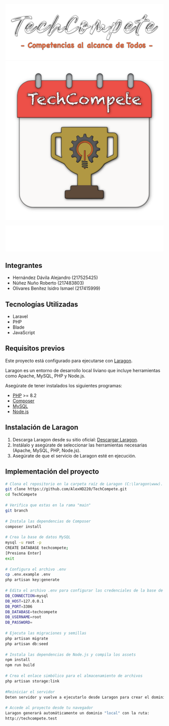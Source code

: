 ![LogoTechCompete](public/dark/img/tsPortada.png)
![LogoTechCompete](public/dark/img/tsLogo.png)


![LogoTechCompete](public/dark/img/logo-cucei-udg.png)

## Integrantes

- Hernández Dávila Alejandro (217525425)
- Núñez Nuño Roberto (217483803)
- Olivares Benítez Isidro Ismael (217415999)

## Tecnologías Utilizadas

- Laravel
- PHP
- Blade
- JavaScript

## Requisitos previos

Este proyecto está configurado para ejecutarse con [Laragon](https://laragon.org/).

Laragon es un entorno de desarrollo local liviano que incluye herramientas como Apache, MySQL, PHP y Node.js.

Asegúrate de tener instalados los siguientes programas:

- [PHP](https://www.php.net/) >= 8.2
- [Composer](https://getcomposer.org/)
- [MySQL](https://www.mysql.com/)
- [Node.js](https://nodejs.org/)

## Instalación de Laragon

1. Descarga Laragon desde su sitio oficial: [Descargar Laragon](https://laragon.org/download/).
2. Instálalo y asegúrate de seleccionar las herramientas necesarias (Apache, MySQL, PHP, Node.js).
3. Asegúrate de que el servicio de Laragon esté en ejecución.

## Implementación del proyecto

```bash
# Clona el repositorio en la carpeta raíz de Laragon (C:\laragon\www).
git clone https://github.com/AlexHD220/TechCompete.git
cd TechCompete

# Verifica que estas en la rama "main"
git branch

# Instala las dependencias de Composer
composer install

# Crea la base de datos MySQL
mysql -u root -p
CREATE DATABASE techcompete;
[Presiona Enter]
exit 

# Configura el archivo .env
cp .env.example .env
php artisan key:generate

# Edita el archivo .env para configurar las credenciales de la base de datos de Laragon:
DB_CONNECTION=mysql
DB_HOST=127.0.0.1
DB_PORT=3306
DB_DATABASE=techcompete
DB_USERNAME=root
DB_PASSWORD=

# Ejecuta las migraciones y semillas
php artisan migrate
php artisan db:seed

# Instala las dependencias de Node.js y compila los assets
npm install
npm run build

# Crea el enlace simbólico para el almacenamiento de archivos
php artisan storage:link

#Reiniciar el servidor
Deten servidor y vuelve a ejecutarlo desde Laragon para crear el dominio.

# Accede al proyecto desde tu navegador
Laragon generará automáticamente un dominio "local" con la ruta:
http://techcompete.test